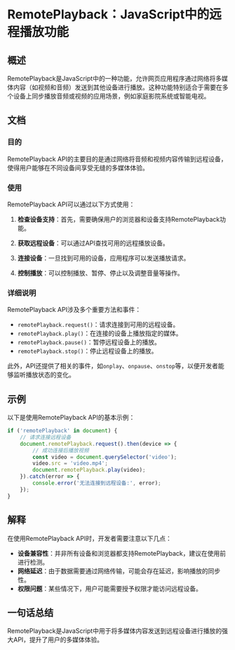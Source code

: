 <!--
Meta Description: # RemotePlayback：JavaScript中的远程播放功能 ## 概述 RemotePlayback是JavaScript中的一种功能，允许网页应用程序通过网络将多媒体内容（如视频和音频）发送到其他设备进行播放。这种功能特别适合于需要在多个设备上同步播放音频或视频的应用场景，例如家庭影院...
Meta Keywords: remoteplayback, video, document, error, request
-->

# RemotePlayback：JavaScript中的远程播放功能

## 概述
RemotePlayback是JavaScript中的一种功能，允许网页应用程序通过网络将多媒体内容（如视频和音频）发送到其他设备进行播放。这种功能特别适合于需要在多个设备上同步播放音频或视频的应用场景，例如家庭影院系统或智能电视。

## 文档
### 目的
RemotePlayback API的主要目的是通过网络将音频和视频内容传输到远程设备，使得用户能够在不同设备间享受无缝的多媒体体验。

### 使用
RemotePlayback API可以通过以下方式使用：

1. **检查设备支持**：首先，需要确保用户的浏览器和设备支持RemotePlayback功能。
   
2. **获取远程设备**：可以通过API查找可用的远程播放设备。

3. **连接设备**：一旦找到可用的设备，应用程序可以发送播放请求。

4. **控制播放**：可以控制播放、暂停、停止以及调整音量等操作。

### 详细说明
RemotePlayback API涉及多个重要方法和事件：

- `remotePlayback.request()`：请求连接到可用的远程设备。
- `remotePlayback.play()`：在连接的设备上播放指定的媒体。
- `remotePlayback.pause()`：暂停远程设备上的播放。
- `remotePlayback.stop()`：停止远程设备上的播放。
  
此外，API还提供了相关的事件，如`onplay`、`onpause`、`onstop`等，以便开发者能够监听播放状态的变化。

## 示例
以下是使用RemotePlayback API的基本示例：

```javascript
if ('remotePlayback' in document) {
    // 请求连接远程设备
    document.remotePlayback.request().then(device => {
        // 成功连接后播放视频
        const video = document.querySelector('video');
        video.src = 'video.mp4';
        document.remotePlayback.play(video);
    }).catch(error => {
        console.error('无法连接到远程设备:', error);
    });
}
```

## 解释
在使用RemotePlayback API时，开发者需要注意以下几点：

- **设备兼容性**：并非所有设备和浏览器都支持RemotePlayback，建议在使用前进行检测。
- **网络延迟**：由于数据需要通过网络传输，可能会存在延迟，影响播放的同步性。
- **权限问题**：某些情况下，用户可能需要授予权限才能访问远程设备。

## 一句话总结
RemotePlayback是JavaScript中用于将多媒体内容发送到远程设备进行播放的强大API，提升了用户的多媒体体验。